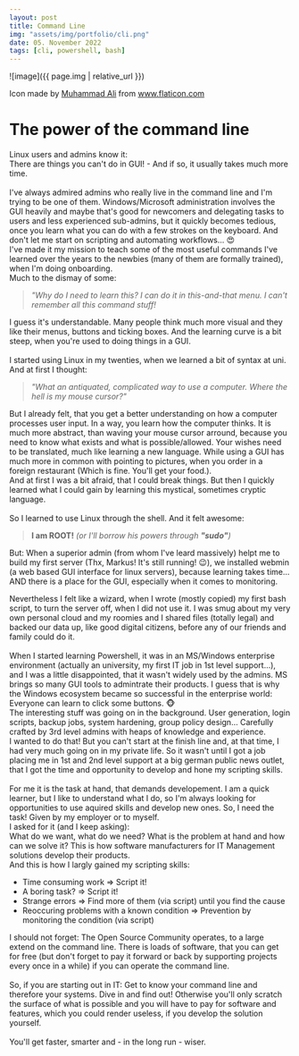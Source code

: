 ```yaml
---
layout: post
title: Command Line
img: "assets/img/portfolio/cli.png"
date: 05. November 2022
tags: [cli, powershell, bash]
---
```


![image]({{ page.img | relative_url }})

Icon made by <a href="https://www.flaticon.com/authors/muhammad-ali" title="Muhammad Ali">Muhammad Ali</a> from <a href="https://www.flaticon.com/" title="Flaticon">www.flaticon.com</a>

# The power of the command line

Linux users and admins know it: <br>
There are things you can't do in GUI! - And if so, it usually takes much more time.
<br><br>
I've always admired admins who really live in the command line and I'm trying to be one of them. 
Windows/Microsoft administration involves the GUI heavily and maybe that's good for newcomers and delegating tasks to users and less experienced sub-admins, but it quickly becomes tedious, once you learn what you can do with a few strokes on the keyboard. 
And don't let me start on scripting and automating workflows... 😍
<br>
I've made it my mission to teach some of the most useful commands I've learned over the years to the newbies (many of them are formally trained), when I'm doing onboarding. <br>
Much to the dismay of some:

 > _"Why do I need to learn this? I can do it in this-and-that menu. 
 I can't remember all this command stuff!_  
 
I guess it's understandable. 
Many people think much more visual and they like their menus, buttons and ticking boxes. And the learning curve is a bit steep, when you're used to doing things in a GUI.
<br><br>
I started using Linux in my twenties, when we learned a bit of syntax at uni. <br>
And at first I thought:  
>_"What an antiquated, complicated way to use a computer. Where the hell is my mouse cursor?"_ 

But I already felt, that you get a better understanding on how a computer processes user input. 
In a way, you learn how the computer thinks. 
It is much more abstract, than waving your mouse cursor arround, because you need to know what exists and what is possible/allowed. 
Your wishes need to be translated, much like learning a new language. 
While using a GUI has much more in common with pointing to pictures, when you order in a foreign restaurant (Which is fine. You'll get your food.).<br>
And at first I was a bit afraid, that I could break things. But then I quickly learned what I could gain by learning this mystical, sometimes cryptic language. 
<br><br>
So I learned to use Linux through the shell. 
And it felt awesome: <br>
>__I am ROOT!__ _(or I'll borrow his powers through __"sudo"__)_

But: When a superior admin (from whom I've leard massively) helpt me to build my first server (Thx, Markus! It's still running! 😉), we installed webmin (a web based GUI interface for linux servers), because learning takes time... <br>
AND there is a place for the GUI, especially when it comes to monitoring.
<br>

Nevertheless I felt like a wizard, when I wrote (mostly copied) my first bash script, to turn the server off, when I did not use it. 
I was smug about my very own personal cloud and my roomies and I shared files (totally legal) and backed our data up, like good digital citizens, before any of our friends and family could do it.
<br><br>
When I started learning Powershell, it was in an MS/Windows enterprise environment (actually an university, my first IT job in 1st level support...), and I was a little disappointed, that it wasn't widely used by the admins. 
MS brings so many GUI tools to admintrate their products. 
I guess that is why the Windows ecosystem became so successful in the enterprise world: Everyone can learn to click some buttons. 🐵 <br>
The interesting stuff was going on in the background. User generation, login scripts, backup jobs, system hardening, group policy design... 
Carefully crafted by 3rd level admins with heaps of knowledge and experience. <br>
I wanted to do that! But you can't start at the finish line and, at that time, I had very much going on in my private life. 
So it wasn't until I got a job placing me in 1st and 2nd level support at a big german public news outlet, that I got the time and opportunity to develop and hone my scripting skills.
<br><br>
For me it is the task at hand, that demands developement. 
I am a quick learner, but I like to understand what I do, so I'm always looking for opportunities to use aquired skills and develop new ones. 
So, I need the task! Given by my employer or to myself.
<br>
I asked for it (and I keep asking): <br> 
What do we want, what do we need? What is the problem at hand and how can we solve it?
This is how software manufacturers for IT Management solutions develop their products. <br>
And this is how I largly gained my scripting skills: <br> 
* Time consuming work => Script it!
* A boring task? => Script it!
* Strange errors => Find more of them (via script) until you find the cause
* Reoccuring problems with a known condition => Prevention by monitoring the condition (via script)

I should not forget: The Open Source Community operates, to a large extend on the command line. There is loads of software, that you can get for free (but don't forget to pay it forward or back by supporting projects every once in a while) if you can operate the command line.
<br><br>
So, if you are starting out in IT: Get to know your command line and therefore your systems. 
Dive in and find out! 
Otherwise you'll only scratch the surface of what is possible and you will have to pay for software and features, which you could render useless, if you develop the solution yourself. <br><br> 
You'll get faster, smarter and - in the long run - wiser.
